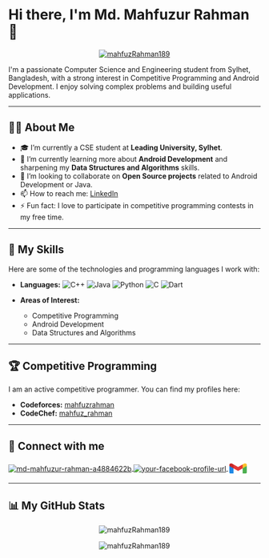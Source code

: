 # Hi there, I'm Md. Mahfuzur Rahman 👋

<p align="center">
  <a href="https://github.com/mahfuzRahman189">
    <img src="https://komarev.com/ghpvc/?username=mahfuzRahman189&label=Profile%20views&color=0e75b6&style=flat" alt="mahfuzRahman189" />
  </a>
</p>

I'm a passionate Computer Science and Engineering student from Sylhet, Bangladesh, with a strong interest in Competitive Programming and Android Development. I enjoy solving complex problems and building useful applications.

---

## 👨‍💻 About Me

* 🎓 I’m currently a CSE student at **Leading University, Sylhet**.
* 🌱 I’m currently learning more about **Android Development** and sharpening my **Data Structures and Algorithms** skills.
* 👯 I’m looking to collaborate on **Open Source projects** related to Android Development or Java.
* 📫 How to reach me: [LinkedIn](https://www.linkedin.com/in/md-mahfuzur-rahman-152747256/)
* ⚡ Fun fact: I love to participate in competitive programming contests in my free time.

---

## 🚀 My Skills

Here are some of the technologies and programming languages I work with:

* **Languages:**
    ![C++](https://img.shields.io/badge/c++-%2300599C.svg?style=for-the-badge&logo=c%2B%2B&logoColor=white)
    ![Java](https://img.shields.io/badge/java-%23ED8B00.svg?style=for-the-badge&logo=java&logoColor=white)
    ![Python](https://img.shields.io/badge/python-3670A0?style=for-the-badge&logo=python&logoColor=ffdd54)
    ![C](https://img.shields.io/badge/c-%2300599C.svg?style=for-the-badge&logo=c&logoColor=white)
    ![Dart](https://img.shields.io/badge/dart-%230175C2.svg?style=for-the-badge&logo=dart&logoColor=white)

* **Areas of Interest:**
    * Competitive Programming
    * Android Development
    * Data Structures and Algorithms

---

## 🏆 Competitive Programming

I am an active competitive programmer. You can find my profiles here:

* **Codeforces:** [mahfuzrahman](https://codeforces.com/profile/mahfuzrahman)
* **CodeChef:** [mahfuz_rahman](https://www.codechef.com/users/mahfuz_rahman)

---

## 🔗 Connect with me

<p align="left">
  <a href="https://www.linkedin.com/in/md-mahfuzur-rahman-152747256/" target="blank">
    <img align="center" src="https://raw.githubusercontent.com/rahuldkjain/github-profile-readme-generator/master/src/images/icons/Social/linked-in-alt.svg" alt="md-mahfuzur-rahman-a4884622b" height="30" width="40" />
  </a>
  <a href="https://www.facebook.com/mohammad.mahfuz.5817" target="blank">
    <img align="center" src="https://raw.githubusercontent.com/rahuldkjain/github-profile-readme-generator/master/src/images/icons/Social/facebook.svg" alt="your-facebook-profile-url" height="30" width="40" />
  </a>
  <a href="mailto:mahfuzurrahman8587@gmail.com">
    <img align="center" src="https://raw.githubusercontent.com/rahuldkjain/github-profile-readme-generator/master/src/images/icons/Social/gmail.svg" alt="your.email@gmail.com" height="30" width="40" />
  </a>
</p>

---

## 📊 My GitHub Stats

<p align="center">
  <img align="center" src="https://github-readme-stats.vercel.app/api?username=mahfuzRahman189&show_icons=true&locale=en" alt="mahfuzRahman189" />
</p>
<p align="center">
  <img align="center" src="https://github-readme-streak-stats.herokuapp.com/?user=mahfuzRahman189&" alt="mahfuzRahman189" />
</p>
